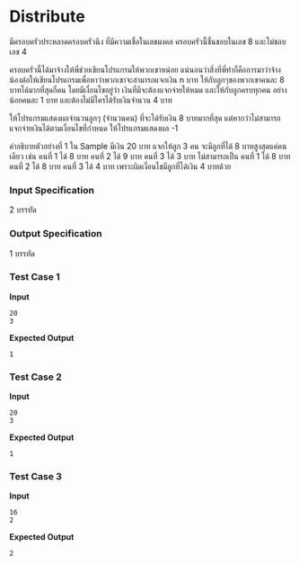 # Distribute

มีครอบครัวประหลาดครอบครัวนึง ที่มีความเชื่อในเลขมงคล ครอบครัวนี้ชื่นชอบในเลข 8 และไม่ชอบเลข 4

ครอบครัวนี้ได้มาจ้างให้พี่ช่วยเขียนโปรแกรมให้พวกเขาหน่อย แน่นอนว่าสิ่งที่พี่ทำก็คือการมาว่าจ้างน้องต่อให้เขียนโปรแกรมเพื่อหาว่าพวกเขาจะสามารถแจกเงิน n บาท ให้กับลูกๆของพวกเขาคนละ 8 บาทได้มากที่สุดกี่คน โดยมีเงื่อนไขอยู่ว่า เงินที่มีจะต้องแจกจ่ายให้หมด และให้กับลูกครบทุกคน อย่างน้อยคนละ 1 บาท และต้องไม่มีใครได้รับเงินจำนวน 4 บาท

ให้โปรแกรมแสดงผลจำนวนลูกๆ (จำนวนคน) ที่จะได้รับเงิน 8 บาทมากที่สุด แต่หากว่าไม่สามารถแจกจ่ายเงินได้ตามเงื่อนไขที่กำหนด ให้โปรแกรมแสดงผล -1

คำอธิบายตัวอย่างที่ 1 ใน Sample
มีเงิน 20 บาท แจกให้ลูก 3 คน จะมีลูกที่ได้ 8 บาทสูงสุดแค่คนเดียว เช่น คนที่ 1 ได้ 8 บาท คนที่ 2 ได้ 9 บาท คนที่ 3 ได้ 3 บาท
ไม่สามารถเป็น คนที่ 1 ได้ 8 บาท คนที่ 2 ได้ 8 บาท คนที่ 3 ได้ 4 บาท เพราะผิดเงื่อนไขมีลูกที่ได้เงิน 4 บาทด้วย

### Input Specification

2 บรรทัด

### Output Specification

1 บรรทัด



### Test Case 1

**Input**

```
20
3
```
**Expected Output**

```
1
```


### Test Case 2

**Input**

```
20
3
```
**Expected Output**

```
1
```


### Test Case 3

**Input**

```
16
2
```
**Expected Output**

```
2
```
